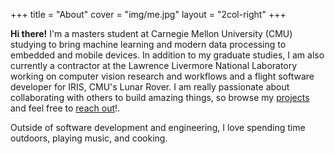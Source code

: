 +++
title = "About"
cover = "img/me.jpg"
layout = "2col-right"
+++

**Hi there!** I'm a masters student at Carnegie Mellon University (CMU) studying to bring machine learning and modern data processing to embedded and mobile devices.
In addition to my graduate studies, I am also currently a contractor at the Lawrence Livermore National Laboratory working on computer vision research and workflows and a flight software developer for IRIS, CMU's Lunar Rover. 
I am really passionate about collaborating with others to build amazing things, so browse my [projects](#experience) and feel free to [reach out](#contact)!.

Outside of software development and engineering, I love spending time outdoors, playing music, and cooking.

